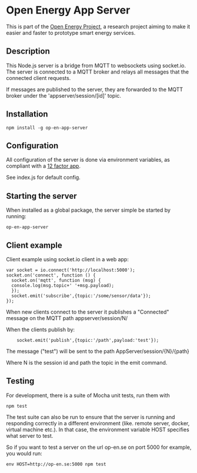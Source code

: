 # Open Energy App Server

This is part of the [Open Energy Project](http://op-en.se/), a research project aiming to make it easier and faster to prototype smart energy services.

## Description

This Node.js server is a bridge from MQTT to websockets using socket.io. The server is connected to a MQTT broker and relays all messages that the connected client requests.

If messages are published to the server, they are forwarded to the MQTT broker under the 'appserver/session/[id]' topic.

## Installation

```
npm install -g op-en-app-server
```

## Configuration

All configuration of the server is done via environment variables, as compliant with a [12 factor app](http://12factor.net/config).

See index.js for default config.

## Starting the server

When installed as a global package, the server simple be started by running:
```
op-en-app-server
```

## Client example

Client example using socket.io client in a web app:
```
var socket = io.connect('http://localhost:5000');
socket.on('connect', function () {
  socket.on('mqtt', function (msg) {
  console.log(msg.topic+' '+msg.payload);
  });
  socket.emit('subscribe',{topic:'/some/sensor/data'});
});
```
When new clients connect to the server it publishes a "Connected" message on the MQTT path appserver/session/N/

When the clients publish by:

```
    socket.emit('publish',{topic:'/path',payload:'test'});
```

The message ("test") will be sent to the path AppServer/session/{N}/{path}

Where N is the session id and path the topic in the emit command.

## Testing

For development, there is a suite of Mocha unit tests, run them with

```
npm test
```

The test suite can also be run to ensure that the server is running and responding correctly in a different environment (like. remote server, docker, virtual machine etc.). In that case, the environment variable HOST specifies what server to test.

So if you want to test a server on the url op-en.se on port 5000 for example, you would run:

```
env HOST=http://op-en.se:5000 npm test
```
